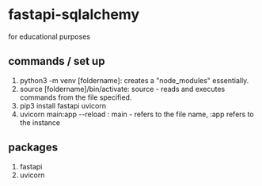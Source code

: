 # fastapi-sqlalchemy

for educational purposes

## commands / set up

1. python3 -m venv [foldername]: creates a "node_modules" essentially.
2. source [foldername]/bin/activate: source - reads and executes commands from the file specified.
3. pip3 install fastapi uvicorn
4. uvicorn main:app --reload : main - refers to the file name, :app refers to the instance

## packages

1. fastapi
2. uvicorn
